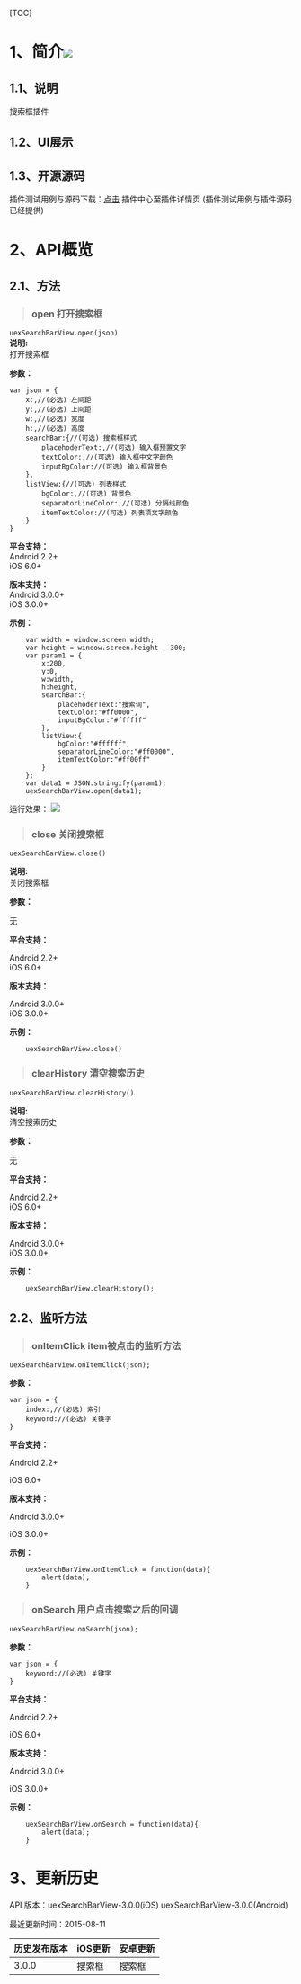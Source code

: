 [TOC]
# 1、简介[![](http://appcan-download.oss-cn-beijing.aliyuncs.com/%E5%85%AC%E6%B5%8B%2Fgf.png)]()
## 1.1、说明
搜索框插件

## 1.2、UI展示

## 1.3、开源源码
插件测试用例与源码下载：[点击](xxxx ) 插件中心至插件详情页 (插件测试用例与插件源码已经提供)

# 2、API概览

## 2.1、方法

> ### open 打开搜索框

`uexSearchBarView.open(json)`  
**说明:**  
打开搜索框

**参数：**  

```
var json = {
    x:,//(必选) 左间距
    y:,//(必选) 上间距
    w:,//(必选) 宽度
    h:,//(必选) 高度
    searchBar:{//(可选) 搜索框样式
        placehoderText:,//(可选) 输入框预置文字
        textColor:,//(可选) 输入框中文字颜色
        inputBgColor://(可选) 输入框背景色
    },
    listView:{//(可选) 列表样式
        bgColor:,//(可选) 背景色
        separatorLineColor:,//(可选) 分隔线颜色
        itemTextColor://(可选) 列表项文字颜色
    }
}
```
**平台支持：**  
Android 2.2+  
iOS 6.0+

**版本支持：**  
Android 3.0.0+  
iOS 3.0.0+
  
**示例：**

```
    var width = window.screen.width;
    var height = window.screen.height - 300;
    var param1 = {
        x:200,
        y:0,
        w:width,
        h:height,
        searchBar:{
            placehoderText:"搜索词",
            textColor:"#ff0000",
            inputBgColor:"#ffffff"
        },
        listView:{
            bgColor:"#ffffff",
            separatorLineColor:"#ff0000",
            itemTextColor:"#ff00ff"
        }
    };
    var data1 = JSON.stringify(param1);
    uexSearchBarView.open(data1);
```
运行效果：
![](http://i.imgur.com/x980gf9.png)


> ### close 关闭搜索框  

```
uexSearchBarView.close()
```

**说明:**  
关闭搜索框  

**参数：**  

无

**平台支持：**  

Android 2.2+  
iOS 6.0+  

**版本支持：**  

Android 3.0.0+  
iOS 3.0.0+
  
**示例：**

```
    uexSearchBarView.close()
```

> ### clearHistory 清空搜索历史

```
uexSearchBarView.clearHistory()
```  
**说明:**  
清空搜索历史  

**参数：**  

无

**平台支持：**
  
Android 2.2+  
iOS 6.0+

**版本支持：**  

Android 3.0.0+  
iOS 3.0.0+

**示例：**

```
    uexSearchBarView.clearHistory();
```
## 2.2、监听方法

> ### onItemClick item被点击的监听方法

`uexSearchBarView.onItemClick(json);`

**参数：**  

```
var json = {
    index:,//(必选) 索引
    keyword://(必选) 关键字
}
```
**平台支持：**

Android 2.2+

iOS 6.0+

**版本支持：**

Android 3.0.0+  

iOS 3.0.0+

**示例：**

```
    uexSearchBarView.onItemClick = function(data){
        alert(data);
    }
```

> ### onSearch 用户点击搜索之后的回调

`uexSearchBarView.onSearch(json);`

**参数：**

```
var json = {
    keyword://(必选) 关键字
}
```
**平台支持：**

Android 2.2+

iOS 6.0+

**版本支持：**

Android 3.0.0+

iOS 3.0.0+

**示例：**

```
    uexSearchBarView.onSearch = function(data){
        alert(data);
    }
```
# 3、更新历史
API 版本：uexSearchBarView-3.0.0(iOS) uexSearchBarView-3.0.0(Android)  

最近更新时间：2015-08-11

| 历史发布版本 | iOS更新 | 安卓更新 |
| ------------ | ------------ | ------------ |
| 3.0.0 | 搜索框 | 搜索框|